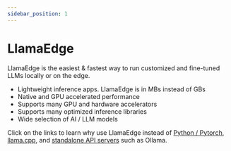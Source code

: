 ```yaml
---
sidebar_position: 1
---
```


# LlamaEdge

LlamaEdge is the easiest & fastest way to run customized and fine-tuned LLMs locally or on the edge.

* Lightweight inference apps. LlamaEdge is in MBs instead of GBs
* Native and GPU accelerated performance
* Supports many GPU and hardware accelerators
* Supports many optimized inference libraries
* Wide selection of AI / LLM models

Click on the links to learn why use LlamaEdge instead of [Python / Pytorch](llamaedge_vs_python), [llama.cpp](llamaedge_vs_llamacpp), and [standalone API servers](llamaedge_vs_ollma) such as Ollama.
